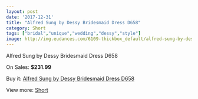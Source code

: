 ```yaml
---
layout: post
date: '2017-12-31'
title: "Alfred Sung by Dessy Bridesmaid Dress D658"
category: Short
tags: ["bridal","unique","wedding","dessy","style"]
image: http://img.eudances.com/6109-thickbox_default/alfred-sung-by-dessy-bridesmaid-dress-d658.jpg
---
```

Alfred Sung by Dessy Bridesmaid Dress D658

On Sales: **$231.99**
<a href="https://www.eudances.com/en/short/2179-alfred-sung-by-dessy-bridesmaid-dress-d658.html"><amp-img layout="responsive" width="600" height="600" src="//img.eudances.com/6109-thickbox_default/alfred-sung-by-dessy-bridesmaid-dress-d658.jpg" alt="Alfred Sung by Dessy Bridesmaid Dress D658 0" /></a>
<a href="https://www.eudances.com/en/short/2179-alfred-sung-by-dessy-bridesmaid-dress-d658.html"><amp-img layout="responsive" width="600" height="600" src="//img.eudances.com/6110-thickbox_default/alfred-sung-by-dessy-bridesmaid-dress-d658.jpg" alt="Alfred Sung by Dessy Bridesmaid Dress D658 1" /></a>

Buy it: [Alfred Sung by Dessy Bridesmaid Dress D658](https://www.eudances.com/en/short/2179-alfred-sung-by-dessy-bridesmaid-dress-d658.html "Alfred Sung by Dessy Bridesmaid Dress D658")

View more: [Short](https://www.eudances.com/en/25-short "Short")